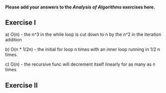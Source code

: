 #### Please add your answers to the **_Analysis of Algorithms_** exercises here.

## Exercise I

a) O(n) - the n^3 in the while loop is cut down to n by the n^2 in the iteration addition

b) O(n \* 1/2n) - the initial for loop n times with an inner loop running in 1/2 n times.

c) O(n) - the recursive func will decrement itself linearly for as many as n times

## Exercise II
